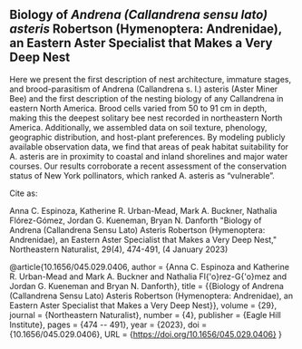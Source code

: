 ## Biology of *Andrena (Callandrena sensu lato) asteris* Robertson (Hymenoptera: Andrenidae), an Eastern Aster Specialist that Makes a Very Deep Nest

Here we present the first description of nest architecture, immature stages, and brood-parasitism of Andrena (Callandrena s. l.) asteris (Aster Miner Bee) and the first description of the nesting biology of any Callandrena in eastern North America. Brood cells varied from 50 to 91 cm in depth, making this the deepest solitary bee nest recorded in northeastern North America. Additionally, we assembled data on soil texture, phenology, geographic distribution, and host-plant preferences. By modeling publicly available observation data, we find that areas of peak habitat suitability for A. asteris are in proximity to coastal and inland shorelines and major water courses. Our results corroborate a recent assessment of the conservation status of New York pollinators, which ranked A. asteris as “vulnerable”.



Cite as: 

Anna C. Espinoza, Katherine R. Urban-Mead, Mark A. Buckner, Nathalia Flórez-Gómez, Jordan G. Kueneman, Bryan N. Danforth "Biology of Andrena (Callandrena Sensu Lato) Asteris Robertson (Hymenoptera: Andrenidae), an Eastern Aster Specialist that Makes a Very Deep Nest," Northeastern Naturalist, 29(4), 474-491, (4 January 2023) 

@article{10.1656/045.029.0406,
author = {Anna C. Espinoza and Katherine R. Urban-Mead and Mark A. Buckner and Nathalia Fl{\'o}rez-G{\'o}mez and Jordan G. Kueneman and Bryan N. Danforth},
title = {{Biology of Andrena (Callandrena Sensu Lato) Asteris Robertson (Hymenoptera: Andrenidae), an Eastern Aster Specialist that Makes a Very Deep Nest}},
volume = {29},
journal = {Northeastern Naturalist},
number = {4},
publisher = {Eagle Hill Institute},
pages = {474 -- 491},
year = {2023},
doi = {10.1656/045.029.0406},
URL = {https://doi.org/10.1656/045.029.0406}
}
